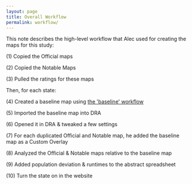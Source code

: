 ```yaml
---
layout: page
title: Overall Workflow
permalink: workflow/
---
```


This note describes the high-level workflow that Alec used for creating the maps for this study:

(1) Copied the Official maps

(2) Copied the Notable Maps

(3) Pulled the ratings for these maps

Then, for each state:

(4) Created a baseline map using [the 'baseline' workflow](baseline_workflow.md) 

(5) Imported the baseline map into DRA

(6) Opened it in DRA & tweaked a few settings

(7) For each duplicated Official and Notable map, he added the baseline map as a Custom Overlay 

(8) Analyzed the Official & Notable maps relative to the baseline map

(9) Added population deviation & runtimes to the abstract spreadsheet
	
(10) Turn the state on in the website
